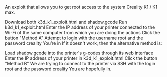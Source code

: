An exploit that allows you to get root access to the system Creality K1 / K1 max.

⁠Download both k3d_k1_exploit.html and shadow.gcode
⁠Run k3d_k1_exploit.html
⁠Enter the IP address of your printer connected to the Wi-Fi of the same computer from which you are doing the actions
⁠Click the button "Method A"
⁠Attempt to login with the username root and the password creality
⁠You’re in
If it doesn't work, then the alternative method is:

⁠Load shadow.gcode into the printer's g-codes through its web interface
⁠Enter the IP address of your printer in k3d_k1_exploit.html
⁠Click the button "Method B"
⁠We are trying to connect to the printer via SSH with the login root and the password creality
⁠You are hopefully in.
